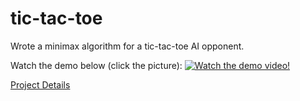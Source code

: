 # tic-tac-toe

Wrote a minimax algorithm for a tic-tac-toe AI opponent.

Watch the demo below (click the picture):
[![Watch the demo video!](https://img.youtube.com/vi/MZGkE_2zJLY/maxresdefault.jpg)](https://youtu.be/MZGkE_2zJLY)

[Project Details](https://cs50.harvard.edu/ai/2020/projects/0/tictactoe/)
